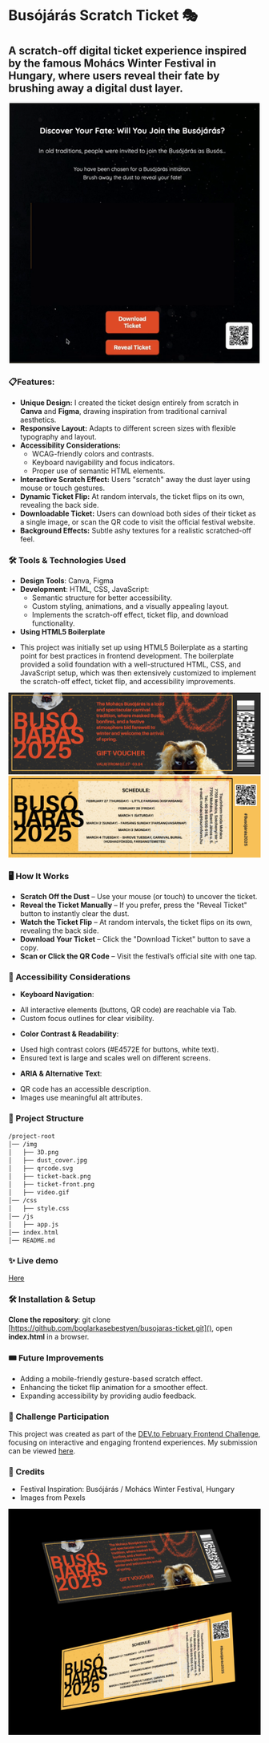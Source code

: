 # Busójárás Scratch Ticket 🎭
## A scratch-off digital ticket experience inspired by the famous Mohács Winter Festival in Hungary, where users reveal their fate by brushing away a digital dust layer.

<p align="center">
  <img src="img/video.gif" alt="Scratch Ticket Animation" width="500">
</p>


### 📋Features:

* **Unique Design:** I created the ticket design entirely from scratch in **Canva** and **Figma**, drawing inspiration from traditional carnival aesthetics.
* **Responsive Layout:**  Adapts to different screen sizes with flexible typography and layout.
* **Accessibility Considerations:** 
	- WCAG-friendly colors and contrasts.
	- Keyboard navigability and focus indicators.
	- Proper use of semantic HTML elements.
* **Interactive Scratch Effect:** Users "scratch" away the dust layer using mouse or touch gestures.
* **Dynamic Ticket Flip:** At random intervals, the ticket flips on its own, revealing the back side.
* **Downloadable Ticket:**	Users can download both sides of their ticket as a single image, or scan the QR code to visit the official festival website.
* **Background Effects:** Subtle ashy textures for a realistic scratched-off feel.

### 🛠️ Tools & Technologies Used
* **Design Tools**: Canva, Figma
* **Development**: HTML, CSS, JavaScript:
	- Semantic structure for better accessibility.
	- Custom styling, animations, and a visually appealing layout.
	- Implements the scratch-off effect, ticket flip, and download functionality.
* **Using HTML5 Boilerplate**
 - This project was initially set up using HTML5 Boilerplate as a starting point for best practices in frontend development. The boilerplate provided a solid foundation with a well-structured HTML, CSS, and JavaScript setup, which was then extensively customized to implement the scratch-off effect, ticket flip, and accessibility improvements.

![Busójárás Ticket - Front](img/ticket-front.png)
![Busójárás Ticket - Back](img/ticket-back.png)


### 🖥️ How It Works
* **Scratch Off the Dust** – Use your mouse (or touch) to uncover the ticket.
* **Reveal the Ticket Manually** – If you prefer, press the "Reveal Ticket" button to instantly clear the dust.
* **Watch the Ticket Flip** – At random intervals, the ticket flips on its own, revealing the back side.
* **Download Your Ticket** – Click the "Download Ticket" button to save a copy.
* **Scan or Click the QR Code** – Visit the festival’s official site with one tap.

### 🚀 Accessibility Considerations

* **Keyboard Navigation**: 
 - All interactive elements (buttons, QR code) are reachable via Tab.
 - Custom focus outlines for clear visibility.
* **Color Contrast & Readability**:
 - Used high contrast colors (#E4572E for buttons, white text).
 - Ensured text is large and scales well on different screens.
* **ARIA & Alternative Text**:
 - QR code has an accessible description.
 - Images use meaningful alt attributes.

### 📂 Project Structure

	/project-root
	│── /img
	│   ├── 3D.png
	│   ├── dust_cover.jpg
	│   ├── qrcode.svg
	│   ├── ticket-back.png
	│   ├── ticket-front.png
	│   ├── video.gif
	│── /css
	│   ├── style.css
	│── /js
	│   ├── app.js
	│── index.html
	│── README.md

### ✨ Live demo
[Here](https://boglarkasebestyen.github.io/devto_02challenge2025/)


### 🛠️ Installation & Setup
**Clone the repository**:
git clone [https://github.com/boglarkasebestyen/busojaras-ticket.git](), open **index.html** in a browser.


### 🎟️ Future Improvements

* Adding a mobile-friendly gesture-based scratch effect.
* Enhancing the ticket flip animation for a smoother effect.
* Expanding accessibility by providing audio feedback.


### 🎯 Challenge Participation
This project was created as part of the [DEV.to February Frontend Challenge](https://dev.to/devteam/join-us-for-the-next-frontend-challenge-february-edition-3070?bb=210331), focusing on interactive and engaging frontend experiences. My submission can be viewed [here](https://dev.to/boglarkasebestyen/winter-festival-scratch-ticket-4ae2).

### 🌟 Credits
* Festival Inspiration: Busójárás / Mohács Winter Festival, Hungary
* Images from Pexels

![Busójárás Ticket - Back](img/3D.png)


